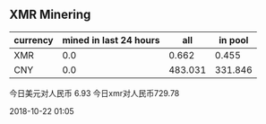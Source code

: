 ## XMR Minering

|currency|mined in last 24 hours|all|in pool|
|---|---|---|---|
|XMR|0.0|0.662|0.455|
|CNY|0.0|483.031|331.846|

今日美元对人民币 6.93	今日xmr对人民币729.78


2018-10-22 01:05